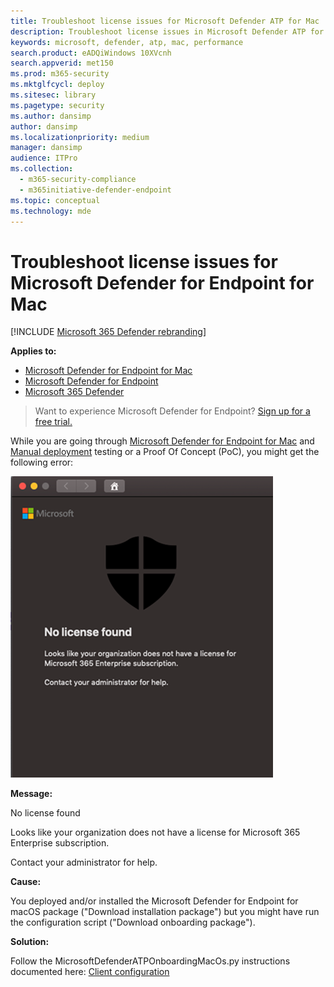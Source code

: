 ```yaml
---
title: Troubleshoot license issues for Microsoft Defender ATP for Mac
description: Troubleshoot license issues in Microsoft Defender ATP for Mac.
keywords: microsoft, defender, atp, mac, performance
search.product: eADQiWindows 10XVcnh
search.appverid: met150
ms.prod: m365-security
ms.mktglfcycl: deploy
ms.sitesec: library
ms.pagetype: security
ms.author: dansimp
author: dansimp
ms.localizationpriority: medium
manager: dansimp
audience: ITPro
ms.collection: 
  - m365-security-compliance
  - m365initiative-defender-endpoint
ms.topic: conceptual
ms.technology: mde
---
```


# Troubleshoot license issues for Microsoft Defender for Endpoint for Mac

[!INCLUDE [Microsoft 365 Defender rebranding](../../includes/microsoft-defender.md)]


**Applies to:**

- [Microsoft Defender for Endpoint for Mac](microsoft-defender-atp-mac.md)
- [Microsoft Defender for Endpoint](https://go.microsoft.com/fwlink/?linkid=2154037)
- [Microsoft 365 Defender](https://go.microsoft.com/fwlink/?linkid=2118804)

> Want to experience Microsoft Defender for Endpoint? [Sign up for a free trial.](https://www.microsoft.com/microsoft-365/windows/microsoft-defender-atp?ocid=docs-wdatp-exposedapis-abovefoldlink)

While you are going through [Microsoft Defender for Endpoint for Mac](microsoft-defender-atp-mac.md) and [Manual deployment](mac-install-manually.md) testing or a Proof Of Concept (PoC), you might get the following error:

![Image of license error](images/no-license-found.png)

**Message:** 

No license found

Looks like your organization does not have a license for Microsoft 365 Enterprise subscription.

Contact your administrator for help.

**Cause:** 

You deployed and/or installed the Microsoft Defender for Endpoint for macOS package ("Download installation package") but you might have run the configuration script ("Download onboarding package").

**Solution:**

Follow the MicrosoftDefenderATPOnboardingMacOs.py instructions documented here:
[Client configuration](mac-install-manually.md#client-configuration)

